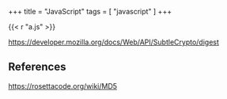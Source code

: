 +++
title = "JavaScript"
tags = [ "javascript" ]
+++

{{< r "a.js" >}}

<https://developer.mozilla.org/docs/Web/API/SubtleCrypto/digest>

## References

<https://rosettacode.org/wiki/MD5>
